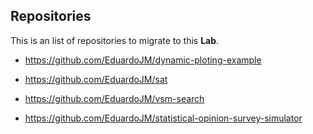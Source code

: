 ## Repositories

This is an list of repositories to migrate to this **Lab**.

- https://github.com/EduardoJM/dynamic-ploting-example

- https://github.com/EduardoJM/sat

- https://github.com/EduardoJM/vsm-search

- https://github.com/EduardoJM/statistical-opinion-survey-simulator
